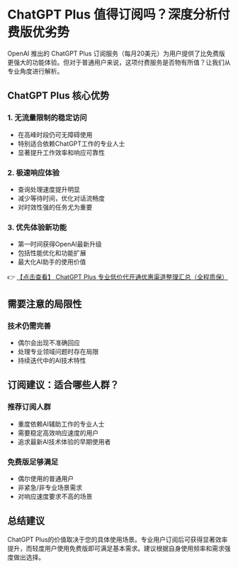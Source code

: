 # ChatGPT Plus 值得订阅吗？深度分析付费版优劣势

OpenAI 推出的 ChatGPT Plus 订阅服务（每月20美元）为用户提供了比免费版更强大的功能体验。但对于普通用户来说，这项付费服务是否物有所值？让我们从专业角度进行解析。

## ChatGPT Plus 核心优势

### 1. 无流量限制的稳定访问
- 在高峰时段仍可无障碍使用
- 特别适合依赖ChatGPT工作的专业人士
- 显著提升工作效率和响应可靠性

### 2. 极速响应体验
- 查询处理速度提升明显
- 减少等待时间，优化对话流畅度
- 对时效性强的任务尤为重要

### 3. 优先体验新功能
- 第一时间获得OpenAI最新升级
- 包括性能优化和功能扩展
- 最大化AI助手的使用价值

👉 [【点击查看】 ChatGPT Plus 专业低价代开通优惠渠道整理汇总（全程质保）](https://bit.ly/DaiKai)

## 需要注意的局限性

### 技术仍需完善
- 偶尔会出现不准确回应
- 处理专业领域问题时存在局限
- 持续迭代中的AI技术特性

## 订阅建议：适合哪些人群？

### 推荐订阅人群
- 重度依赖AI辅助工作的专业人士
- 需要稳定高效响应速度的用户
- 追求最新AI技术体验的早期使用者

### 免费版足够满足
- 偶尔使用的普通用户
- 非紧急/非专业场景需求
- 对响应速度要求不高的场景

## 总结建议

ChatGPT Plus的价值取决于您的具体使用场景。专业用户订阅后可获得显著效率提升，而轻度用户使用免费版即可满足基本需求。建议根据自身使用频率和需求强度做出选择。